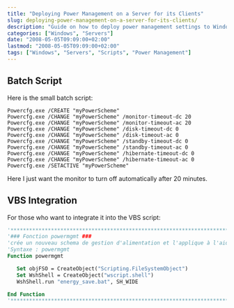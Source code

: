 ```yaml
---
title: "Deploying Power Management on a Server for its Clients"
slug: deploying-power-management-on-a-server-for-its-clients/
description: "Guide on how to deploy power management settings to Windows clients through scripts"
categories: ["Windows", "Servers"]
date: "2008-05-05T09:09:00+02:00"
lastmod: "2008-05-05T09:09:00+02:00"
tags: ["Windows", "Servers", "Scripts", "Power Management"]
---
```


## Batch Script

Here is the small batch script:

```batch
Powercfg.exe /CREATE "myPowerScheme"
Powercfg.exe /CHANGE "myPowerScheme" /monitor-timeout-dc 20
Powercfg.exe /CHANGE "myPowerScheme" /monitor-timeout-ac 20
Powercfg.exe /CHANGE "myPowerScheme" /disk-timeout-dc 0
Powercfg.exe /CHANGE "myPowerScheme" /disk-timeout-ac 0
Powercfg.exe /CHANGE "myPowerScheme" /standby-timeout-dc 0
Powercfg.exe /CHANGE "myPowerScheme" /standby-timeout-ac 0
Powercfg.exe /CHANGE "myPowerScheme" /hibernate-timeout-dc 0
Powercfg.exe /CHANGE "myPowerScheme" /hibernate-timeout-ac 0
Powercfg.exe /SETACTIVE "myPowerScheme"
```

Here I just want the monitor to turn off automatically after 20 minutes.

## VBS Integration

For those who want to integrate it into the VBS script:

```vb
'*****************************************************************************
'### Fonction powermgmt ###
'crée un nouveau schema de gestion d'alimentation et l'applique à l'aide de l'éxecution d'un fichier batch
'Syntaxe : powermgmt
Function powermgmt

   Set objFSO = CreateObject("Scripting.FileSystemObject")
   Set WshShell = CreateObject("wscript.shell")
   WshShell.run "energy_save.bat", SH_WIDE

End Function
'*****************************************************************************
```
